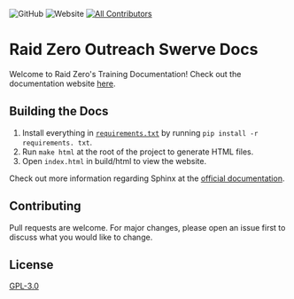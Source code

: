 
![GitHub](https://img.shields.io/github/license/TASRobotics/RaidZero-Training-Docs?logo=Github)
![Website](https://img.shields.io/website?url=https%3A%2F%2Ftasrobotics.github.io%2FRaidZero-Training-Docs%2Findex.html&up_message=online&up_color=green&down_message=offline&down_color=red&style=flat&logo=readthedocs&label=docs)
[![All Contributors](https://img.shields.io/badge/all_contributors-1-orange.svg)](#contributors-)

# Raid Zero Outreach Swerve Docs

Welcome to Raid Zero's Training Documentation! Check out the documentation website [here](https://tasrobotics.github.io/RaidZero-Training-Docs/index.html). 

## Building the Docs

1. Install everything in [``requirements.txt``](requirements.txt) by running ``pip install -r requirements. txt``.
2. Run ``make html`` at the root of the project to generate HTML files. 
3. Open ``index.html`` in build/html to view the website. 

Check out more information regarding Sphinx at the [official documentation](https://www.sphinx-doc.org/en/master/). 

## Contributing

Pull requests are welcome. For major changes, please open an issue first to discuss what you would like to change. 

## License

[GPL-3.0](https://choosealicense.com/licenses/gpl-3.0/)
